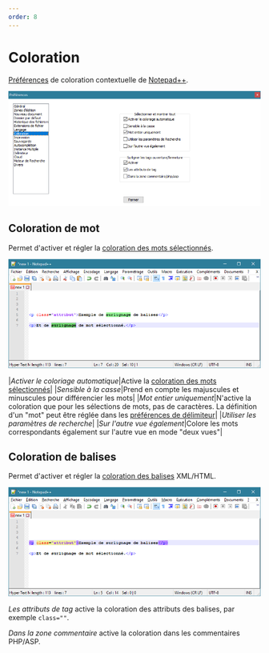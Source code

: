 ```yaml
---
order: 8
---
```


# Coloration

[Préférences](../preferences.md) de coloration contextuelle de [Notepad++](../notepad++.md).

![Interface](./images/npp_settings_color.png)

## Coloration de mot

Permet d'activer et régler la [coloration des mots sélectionnés](../coloration-automatique.md#Coloration-de-mots).

![Interface](../images/npp_color_word.png)

|*Activer le coloriage automatique*|Active la [coloration des mots sélectionnés](../coloration-automatique.md#Coloration-de-mots)|
|*Sensible à la casse*|Prend en compte les majuscules et minuscules pour différencier les mots|
|*Mot entier uniquement*|N'active la coloration que pour les sélections de mots, pas de caractères. La définition d'un "mot" peut être réglée dans les [préférences de délimiteur](delimiteur.md)|
|*Utiliser les paramètres de recherche*|
|*Sur l'autre vue également*|Colore les mots correspondants également sur l'autre vue en mode "deux vues"|

## Coloration de balises

Permet d'activer et régler la [coloration des balises](../coloration-automatique.md#Coloration-de-balises) XML/HTML.

![Interface](../images/npp_color_tag.png)

*Les attributs de tag* active la coloration des attributs des balises, par exemple `class=""`.

*Dans la zone commentaire* active la coloration dans les commentaires PHP/ASP.
